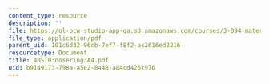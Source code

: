 ```yaml
---
content_type: resource
description: ''
file: https://ol-ocw-studio-app-qa.s3.amazonaws.com/courses/3-094-materials-in-human-experience-spring-2004/b9149173798aa5e28448a84cd425c976_40SI03nosering3A4.pdf
file_type: application/pdf
parent_uid: 101c6d32-96cb-7ef7-f8f2-ac2616ed2216
resourcetype: Document
title: 40SI03nosering3A4.pdf
uid: b9149173-798a-a5e2-8448-a84cd425c976
---
```

